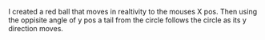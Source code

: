 I created a red ball that moves in realtivity to the mouses X pos.
Then using the oppisite angle of y pos a tail from the circle follows the circle
as its y direction moves.
